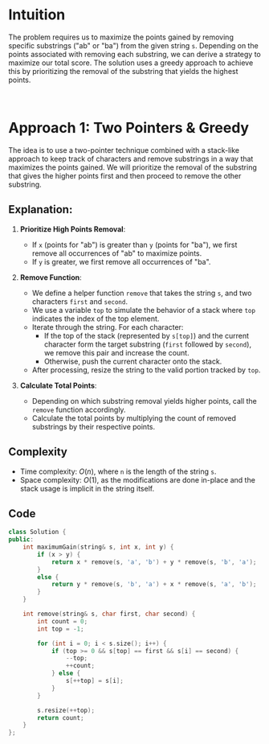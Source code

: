 # Intuition

The problem requires us to maximize the points gained by removing specific substrings ("ab" or "ba") from the given string `s`. Depending on the points associated with removing each substring, we can derive a strategy to maximize our total score. The solution uses a greedy approach to achieve this by prioritizing the removal of the substring that yields the highest points.

<p>&nbsp;</p>

# Approach 1: Two Pointers & Greedy
The idea is to use a two-pointer technique combined with a stack-like approach to keep track of characters and remove substrings in a way that maximizes the points gained. We will prioritize the removal of the substring that gives the higher points first and then proceed to remove the other substring.

## Explanation:

1. **Prioritize High Points Removal**:
   - If `x` (points for "ab") is greater than `y` (points for "ba"), we first remove all occurrences of "ab" to maximize points.
   - If `y` is greater, we first remove all occurrences of "ba".

2. **Remove Function**:
   - We define a helper function `remove` that takes the string `s`, and two characters `first` and `second`.
   - We use a variable `top` to simulate the behavior of a stack where `top` indicates the index of the top element.
   - Iterate through the string. For each character:
     - If the top of the stack (represented by `s[top]`) and the current character form the target substring (`first` followed by `second`), we remove this pair and increase the count.
     - Otherwise, push the current character onto the stack.
   - After processing, resize the string to the valid portion tracked by `top`.

3. **Calculate Total Points**:
   - Depending on which substring removal yields higher points, call the `remove` function accordingly.
   - Calculate the total points by multiplying the count of removed substrings by their respective points.

## Complexity
- Time complexity: $O(n)$, where `n` is the length of the string `s`.
- Space complexity: $O(1)$, as the modifications are done in-place and the stack usage is implicit in the string itself.

## Code 
```cpp
class Solution {
public:
    int maximumGain(string& s, int x, int y) {
        if (x > y) {
            return x * remove(s, 'a', 'b') + y * remove(s, 'b', 'a');
        }
        else {
            return y * remove(s, 'b', 'a') + x * remove(s, 'a', 'b');
        }
    }

    int remove(string& s, char first, char second) {
        int count = 0;
        int top = -1;

        for (int i = 0; i < s.size(); i++) {
            if (top >= 0 && s[top] == first && s[i] == second) {
                --top;
                ++count;
            } else {
                s[++top] = s[i];
            }
        }

        s.resize(++top);
        return count;
    }
};
```